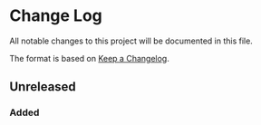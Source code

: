 # Change Log
All notable changes to this project will be documented in this file.

The format is based on [Keep a Changelog](http://keepachangelog.com/).

## Unreleased
### Added
